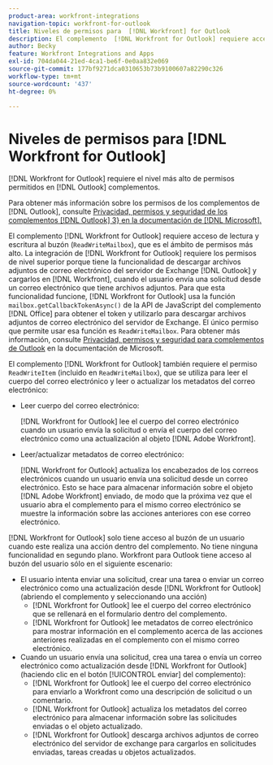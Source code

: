 ```yaml
---
product-area: workfront-integrations
navigation-topic: workfront-for-outlook
title: Niveles de permisos para  [!DNL Workfront] for Outlook
description: El complemento  [!DNL Workfront for Outlook] requiere acceso de lectura y escritura al buzón. La integración de  [!DNL Workfront for Outlook]  requiere los permisos de nivel superior porque tiene la funcionalidad de descargar archivos adjuntos de correo electrónico del servidor de Exchange de Outlook y cargarlos en  [!DNL Workfront], cuando el usuario envía una solicitud desde un correo electrónico que tiene archivos adjuntos.
author: Becky
feature: Workfront Integrations and Apps
exl-id: 704da044-21ed-4ca1-be6f-0e0aa832e069
source-git-commit: 177bf9271dca0310653b73b9100607a82290c326
workflow-type: tm+mt
source-wordcount: '437'
ht-degree: 0%

---
```


# Niveles de permisos para [!DNL Workfront for Outlook]

[!DNL Workfront for Outlook] requiere el nivel más alto de permisos permitidos en [!DNL Outlook] complementos.

Para obtener más información sobre los permisos de los complementos de [!DNL Outlook], consulte [Privacidad, permisos y seguridad de los complementos [!DNL Outlook] 3&rbrace; en la documentación de [!DNL Microsoft].](https://docs.microsoft.com/en-us/office/dev/add-ins/outlook/privacy-and-security)

El complemento [!DNL Workfront for Outlook] requiere acceso de lectura y escritura al buzón (`ReadWriteMailbox`), que es el ámbito de permisos más alto.
La integración de [!DNL Workfront for Outlook] requiere los permisos de nivel superior porque tiene la funcionalidad de descargar archivos adjuntos de correo electrónico del servidor de Exchange [!DNL Outlook] y cargarlos en [!DNL Workfront], cuando el usuario envía una solicitud desde un correo electrónico que tiene archivos adjuntos. Para que esta funcionalidad funcione, [!DNL Workfront for Outlook] usa la función `mailbox.getCallbackTokenAsync()` de la API de JavaScript del complemento [!DNL Office] para obtener el token y utilizarlo para descargar archivos adjuntos de correo electrónico del servidor de Exchange. El único permiso que permite usar esa función es `ReadWriteMailbox`. Para obtener más información, consulte [Privacidad, permisos y seguridad para complementos de Outlook](https://docs.microsoft.com/en-us/office/dev/add-ins/outlook/privacy-and-security) en la documentación de Microsoft.

El complemento [!DNL Workfront for Outlook] también requiere el permiso `ReadWriteItem` (incluido en `ReadWriteMailbox`), que se utiliza para leer el cuerpo del correo electrónico y leer o actualizar los metadatos del correo electrónico:

* Leer cuerpo del correo electrónico:

  [!DNL Workfront for Outlook] lee el cuerpo del correo electrónico cuando un usuario envía la solicitud o envía el cuerpo del correo electrónico como una actualización al objeto [!DNL Adobe Workfront].
* Leer/actualizar metadatos de correo electrónico:

  [!DNL Workfront for Outlook] actualiza los encabezados de los correos electrónicos cuando un usuario envía una solicitud desde un correo electrónico. Esto se hace para almacenar información sobre el objeto [!DNL Adobe Workfront] enviado, de modo que la próxima vez que el usuario abra el complemento para el mismo correo electrónico se muestre la información sobre las acciones anteriores con ese correo electrónico.

[!DNL Workfront for Outlook] solo tiene acceso al buzón de un usuario cuando este realiza una acción dentro del complemento. No tiene ninguna funcionalidad en segundo plano. Workfront para Outlook tiene acceso al buzón del usuario sólo en el siguiente escenario:

* El usuario intenta enviar una solicitud, crear una tarea o enviar un correo electrónico como una actualización desde [!DNL Workfront for Outlook] (abriendo el complemento y seleccionando una acción)
   * [!DNL Workfront for Outlook] lee el cuerpo del correo electrónico que se rellenará en el formulario dentro del complemento.
   * [!DNL Workfront for Outlook] lee metadatos de correo electrónico para mostrar información en el complemento acerca de las acciones anteriores realizadas en el complemento con el mismo correo electrónico.
* Cuando un usuario envía una solicitud, crea una tarea o envía un correo electrónico como actualización desde [!DNL Workfront for Outlook] (haciendo clic en el botón [!UICONTROL enviar] del complemento):
   * [!DNL Workfront for Outlook] lee el cuerpo del correo electrónico para enviarlo a Workfront como una descripción de solicitud o un comentario.
   * [!DNL Workfront for Outlook] actualiza los metadatos del correo electrónico para almacenar información sobre las solicitudes enviadas o el objeto actualizado.
   * [!DNL Workfront for Outlook] descarga archivos adjuntos de correo electrónico del servidor de exchange para cargarlos en solicitudes enviadas, tareas creadas u objetos actualizados.
